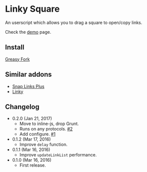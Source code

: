 Linky Square
============
An userscript which allows you to drag a square to open/copy links.

Check the [demo](https://rawgit.com/eight04/Linky-Square/master/demo.html) page.

Install
-------
[Greasy Fork](https://greasyfork.org/scripts/18006-linky-square)

Similar addons
--------------
* [Snap Links Plus](https://addons.mozilla.org/zh-tw/firefox/addon/snaplinksplus/)
* [Linky](https://addons.mozilla.org/zh-TW/firefox/addon/linky/)

Changelog
---------
* 0.2.0 (Jan 21, 2017)
	- Move to inline-js, drop Grunt.
	- Runs on any protocols. [#2](https://github.com/eight04/linky-square/issues/2)
	- Add configure. [#1](https://github.com/eight04/linky-square/issues/1)
* 0.1.2 (Mar 17, 2016)
	- Improve `delay` function.
* 0.1.1 (Mar 16, 2016)
	- Improve `updateLinkList` performance.
* 0.1.0 (Mar 16, 2016)
	- First release.